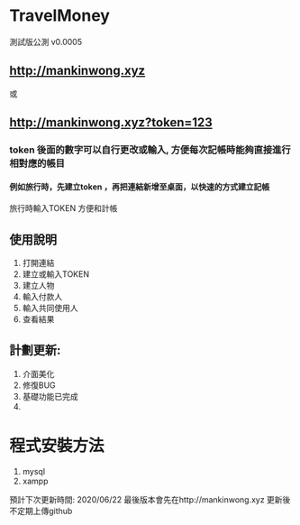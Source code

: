# TravelMoney
測試版公測 v0.0005

## http://mankinwong.xyz
或
## http://mankinwong.xyz?token=123

### token 後面的數字可以自行更改或輸入, 方便每次記帳時能夠直接進行相對應的帳目

#### 例如旅行時，先建立token ，再把連結新增至桌面，以快速的方式建立記帳


旅行時輸入TOKEN
方便和計帳


## 使用說明
1. 打開連結
2. 建立或輸入TOKEN
3. 建立人物
4. 輸入付款人
5. 輸入共同使用人
6. 查看結果

## 計劃更新: 
1. 介面美化
2. 修復BUG
3. 基礎功能已完成
4. 

# 程式安裝方法
1. mysql
2. xampp 

預計下次更新時間: 2020/06/22 
最後版本會先在http://mankinwong.xyz 更新後不定期上傳github


